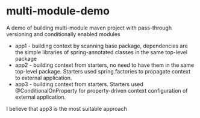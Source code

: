 # multi-module-demo
A demo of building multi-module maven project with pass-through versioning and conditionally enabled modules

* app1 -  building context by scanning base package, dependencies are the simple libraries of spring-annotated classes in the same top-level package
* app2 - building context from starters, no need to have them in the same top-level package. Starters used spring.factories to propagate context to external application.
* app3 - building context from starters. Starters used @ConditionalOnProperty for property-driven context configuration of external application.

 I believe that app3 is the most suitable approach
